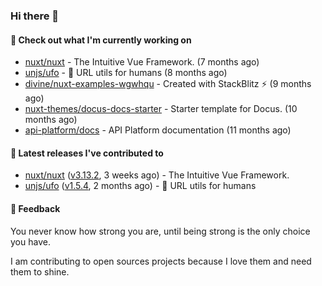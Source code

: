 ### Hi there 👋

#### 👷 Check out what I'm currently working on

- [nuxt/nuxt](https://github.com/nuxt/nuxt) - The Intuitive Vue Framework. (7 months ago)
- [unjs/ufo](https://github.com/unjs/ufo) - 🔗 URL utils for humans (8 months ago)
- [divine/nuxt-examples-wgwhqu](https://github.com/divine/nuxt-examples-wgwhqu) - Created with StackBlitz ⚡️ (9 months ago)
- [nuxt-themes/docus-docs-starter](https://github.com/nuxt-themes/docus-docs-starter) - Starter template for Docus. (10 months ago)
- [api-platform/docs](https://github.com/api-platform/docs) - API Platform documentation (11 months ago)

#### 🔭 Latest releases I've contributed to

- [nuxt/nuxt](https://github.com/nuxt/nuxt) ([v3.13.2](https://github.com/nuxt/nuxt/releases/tag/v3.13.2), 3 weeks ago) - The Intuitive Vue Framework.
- [unjs/ufo](https://github.com/unjs/ufo) ([v1.5.4](https://github.com/unjs/ufo/releases/tag/v1.5.4), 2 months ago) - 🔗 URL utils for humans

#### 💬 Feedback
You never know how strong you are, until being strong is the only choice you have.

I am contributing to open sources projects because I love them and need them to shine.
